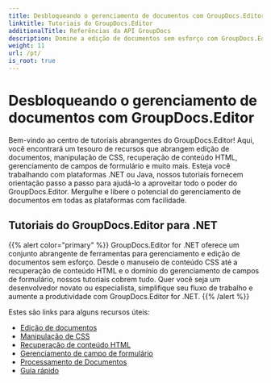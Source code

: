 ```yaml
---
title: Desbloqueando o gerenciamento de documentos com GroupDocs.Editor
linktitle: Tutoriais do GroupDocs.Editor
additionalTitle: Referências da API GroupDocs
description: Domine a edição de documentos sem esforço com GroupDocs.Editor para .NET e Java. Simplifique o fluxo de trabalho, gerencie CSS, recupere conteúdo HTML e muito mais!
weight: 11
url: /pt/
is_root: true
---
```


# Desbloqueando o gerenciamento de documentos com GroupDocs.Editor


Bem-vindo ao centro de tutoriais abrangentes do GroupDocs.Editor! Aqui, você encontrará um tesouro de recursos que abrangem edição de documentos, manipulação de CSS, recuperação de conteúdo HTML, gerenciamento de campos de formulário e muito mais. Esteja você trabalhando com plataformas .NET ou Java, nossos tutoriais fornecem orientação passo a passo para ajudá-lo a aproveitar todo o poder do GroupDocs.Editor. Mergulhe e libere o potencial do gerenciamento de documentos em todas as plataformas com facilidade.


## Tutoriais do GroupDocs.Editor para .NET
{{% alert color="primary" %}}
GroupDocs.Editor for .NET oferece um conjunto abrangente de ferramentas para gerenciamento e edição de documentos sem esforço. Desde o manuseio de conteúdo CSS até a recuperação de conteúdo HTML e o domínio do gerenciamento de campos de formulário, nossos tutoriais cobrem tudo. Quer você seja um desenvolvedor novato ou especialista, simplifique seu fluxo de trabalho e aumente a produtividade com GroupDocs.Editor for .NET.
{{% /alert %}}

Estes são links para alguns recursos úteis:
 
- [Edição de documentos](./net/document-editing/)
- [Manipulação de CSS](./net/css-handling/)
- [Recuperação de conteúdo HTML](./net/html-content-retrieval/)
- [Gerenciamento de campo de formulário](./net/form-field-management/)
- [Processamento de Documentos](./net/document-processing/)
- [Guia rápido](./net/quick-start-guide/)